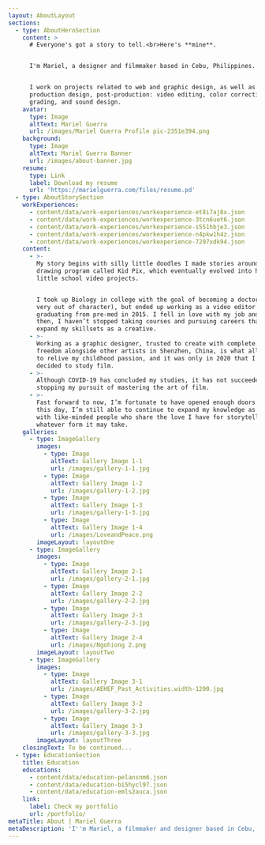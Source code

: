 ```yaml
---
layout: AboutLayout
sections:
  - type: AboutHeroSection
    content: >
      # Everyone's got a story to tell.<br>Here's **mine**.


      I'm Mariel, a designer and filmmaker based in Cebu, Philippines.


      I work on projects related to web and graphic design, as well as
      production design, post-production: video editing, color correction, color
      grading, and sound design.
    avatar:
      type: Image
      altText: Mariel Guerra
      url: /images/Mariel Guerra Profile pic-2351e394.png
    background:
      type: Image
      altText: Mariel Guerra Banner
      url: /images/about-banner.jpg
    resume:
      type: Link
      label: Download my resume
      url: 'https://marielguerra.com/files/resume.pd'
  - type: AboutStorySection
    workExperiences:
      - content/data/work-experiences/workexperience-et8i7aj8x.json
      - content/data/work-experiences/workexperience-3tcn6uet6.json
      - content/data/work-experiences/workexperience-s551hbje3.json
      - content/data/work-experiences/workexperience-n4pkw1h4z.json
      - content/data/work-experiences/workexperience-7297xdk94.json
    content:
      - >-
        My story begins with silly little doodles I made stories around using a
        drawing program called Kid Pix, which eventually evolved into humble
        little school video projects.


        I took up Biology in college with the goal of becoming a doctor (I know,
        very out of character), but ended up working as a video editor after
        graduating from pre-med in 2015. I fell in love with my job and since
        then, I haven’t stopped taking courses and pursuing careers that help
        expand my skillsets as a creative.
      - >-
        Working as a graphic designer, trusted to create with complete artistic
        freedom alongside other artists in Shenzhen, China, is what allowed me
        to relive my childhood passion, and it was only in 2020 that I finally
        decided to study film.
      - >-
        Although COVID-19 has concluded my studies, it has not succeeded in
        stopping my pursuit of mastering the art of film.
      - >-
        Fast forward to now, I’m fortunate to have opened enough doors that to
        this day, I’m still able to continue to expand my knowledge as I work
        with like-minded people who share the love I have for storytelling, in
        whatever form it may take.
    galleries:
      - type: ImageGallery
        images:
          - type: Image
            altText: Gallery Image 1-1
            url: /images/gallery-1-1.jpg
          - type: Image
            altText: Gallery Image 1-2
            url: /images/gallery-1-2.jpg
          - type: Image
            altText: Gallery Image 1-3
            url: /images/gallery-1-3.jpg
          - type: Image
            altText: Gallery Image 1-4
            url: /images/LoveandPeace.png
        imageLayout: layoutOne
      - type: ImageGallery
        images:
          - type: Image
            altText: Gallery Image 2-1
            url: /images/gallery-2-1.jpg
          - type: Image
            altText: Gallery Image 2-2
            url: /images/gallery-2-2.jpg
          - type: Image
            altText: Gallery Image 2-3
            url: /images/gallery-2-3.jpg
          - type: Image
            altText: Gallery Image 2-4
            url: /images/Ngohiong 2.png
        imageLayout: layoutTwo
      - type: ImageGallery
        images:
          - type: Image
            altText: Gallery Image 3-1
            url: /images/AEHEF_Past_Activities.width-1200.jpg
          - type: Image
            altText: Gallery Image 3-2
            url: /images/gallery-3-2.jpg
          - type: Image
            altText: Gallery Image 3-3
            url: /images/gallery-3-3.jpg
        imageLayout: layoutThree
    closingText: To be continued...
  - type: EducationSection
    title: Education
    educations:
      - content/data/education-pelansnm6.json
      - content/data/education-bi5hycl97.json
      - content/data/education-emls2auca.json
    link:
      label: Check my portfolio
      url: /portfolio/
metaTitle: About | Mariel Guerra
metaDescription: 'I''m Mariel, a filmmaker and designer based in Cebu, Philippines.'
---
```

